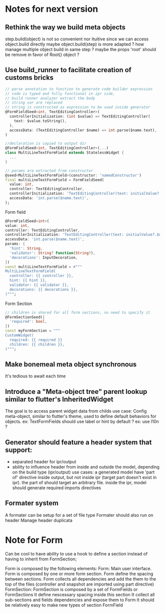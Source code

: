 # Notes for next version

## Rethink the way we build meta objects
step.build(object) is not so convenient nor ituitive since we can access object.build directly
maybe object.build(step) is more adapted ?
how manage multiple object build in same step ?
maybe the props 'root' should be remove in favor of Root() object ?

## Use build_runner to facilitate creation of customs bricks

```dart
// parse annotation to function to generate code builder expression
// code is typed and fully functional in ipr side,
// build runner analyzer extract the body
// string var are replaced
// string is constructed as expression to be sued inside generator 
@FormFieldSeed<int, TextEditingController>(
  controllerInitialization: (int $value) => TextEditingController(
    text: $value.toString(),
  ),
  accessData: (TextEditingController $name) => int.parse($name.text),
)
```


```dart
//declaration is copied to output dir
@FormFieldSeed<int, TextEditingController>(...)
class MultiLineTextFormField extends StatelessWidget {
  ...
}
```

```dart
// params are extracted from constructor
@seed<MultiLineTextFormField>(constructor: 'namedConstructor')
final multiLineTextFormField = FormFieldSeed(
  value: int,
  controller: TextEditingController,
  controllerInitialization: 'TextEditingController(text: initialValue?.$name.toString(),)',
  accessData: 'int.parse($name.text)',
);
```

Form field
```dart
@FormFieldSeed<int>(
value: int,
controller: TextEditingController,
controllerInitialization: 'TextEditingController(text: initialValue?.$name.toString(),)',
accessData: 'int.parse($name.text)',
params: {
  'hint': String,
  'validator': String? Function(String?),
  'decorations': InputDecoration,
})
const multiLineTextFormField = r"""
MultiLineTextFormField(
  controller: {{ controller }},
  hint: {{ hint }},
  validator: {{ validator }},
  decorations: {{ decorations }},
)""";
```

Form Section
```dart
// children is shared for all form sections, no need to specify it
@FormSectionSeed({
  'required': bool,
})
const myFormSection = """
CustomWidget(
  required: {{ required }}
  children: {{ children }},
)""";
```

## Make bonemeal meta object synchronous
It's tedious to await each time

## Introduce a "Meta-object tree" parent lookup similar to flutter's InheritedWidget
The goal is to access parent widget data from childs
use case:
  Config meta-object, similar to flutter's theme, used to define default behaviors for objects.
  ex: TextFormFields should use label or hint by default ?
  ex: use l10n ?

## Generator should feature a header system that support:
  - separated header for ipr/output
  - ability to influence header from inside and outside the model, depending on the build type (ipr/output)
use cases:
a generated model have 'part of' directive inside output, but not inside ipr (target part doesn't exist in ipr).
the part of should target an arbitrary file.
inside the ipr, model should generate required imports directives

## Formater system
A formater can be setup for a set of file type
Formater should also run on header
Manage header duplicata

# Note for Form
Can be cool to have ability to use a hook to define a section instead of having to inherit from FormSection;

Form is composed by the following elements:
  Form:
    Main user interface.
    Form is composed by one or more form section.
    Form define the spacing between sections.
    Form collects all dependencies and add the them to the top of the files (controller and snapshot are imported using part directive)
  FormSection:
    FormSection is composed by a set of FormFields or FormSections
    It define nescessary spacing inside this section
    It collect all sub-sections and fields dependencies and expose them to Form
    It should be relatively easy to make new types of section
  FormField